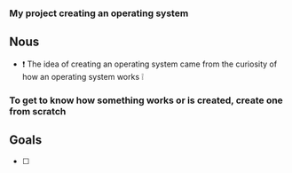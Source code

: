 ### My project creating an operating system

## Nous
- :exclamation: The idea of creating an operating system came from the curiosity of how an operating system works :grey_exclamation:

### To get to know how something works or is created, create one from scratch

## Goals
- [ ]

